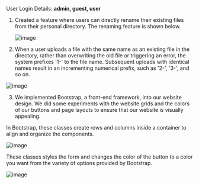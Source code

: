 User Login Details: <b> admin, guest, user </b>

1. Created a feature where users can directly rename their existing files from their personal directory. The renaming feature is shown below.
   
   ![image](https://github.com/cse330-spring-2024/module2-group-508428-509768/assets/112195598/3730d8ee-e817-4235-91bb-74a88cb46d8e)

2. When a user uploads a file with the same name as an existing file in the directory, rather than overwriting the old file or triggering an error, the system prefixes '1-' to the file name. Subsequent uploads with identical names result in an incrementing numerical prefix, such as '2-', '3-', and so on.

![image](https://github.com/cse330-spring-2024/module2-group-508428-509768/assets/112195598/d6a70964-5dd2-46ca-94ee-c5ead28d3c6b)
  
3. We implemented Bootstrap, a front-end framework, into our website design. We did some experiments with the website grids and the colors of our buttons and page layouts to ensure that our website is visually appealing.

In Bootstrap, these classes create rows and columns inside a container to align and organize the components. 

![image](https://github.com/cse330-spring-2024/module2-group-508428-509768/assets/112195598/a429ee76-39b0-4933-af47-4697809186bd)

These classes styles the form and changes the color of the button to a color you want from the variety of options provided by Bootstrap. 

![image](https://github.com/cse330-spring-2024/module2-group-508428-509768/assets/112195598/567bdfb5-f815-4d64-8c1c-dd14d54a2426)





   

